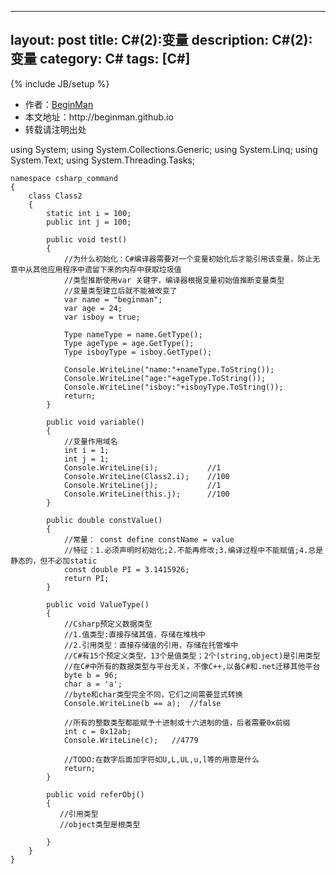 
---
layout: post
title: C#(2):变量
description: C#(2):变量
category: C#
tags: [C#]
---
{% include JB/setup %}
<ul>
    <li>作者：<a href="http://weibo.com/beginman" target="blank">BeginMan</a></li>
    <li>本文地址：http://beginman.github.io</li>
    <li>转载请注明出处</li>
</ul>
<p>using System;
    using System.Collections.Generic;
    using System.Linq;
    using System.Text;
    using System.Threading.Tasks;</p>

<pre><code>namespace csharp_command
{
    class Class2
    {
        static int i = 100;
        public int j = 100;

        public void test()
        {
            //为什么初始化：C#编译器需要对一个变量初始化后才能引用该变量，防止无意中从其他应用程序中遗留下来的内存中获取垃圾值
            //类型推断使用var 关键字，编译器根据变量初始值推断变量类型
            //变量类型建立后就不能被改变了
            var name = "beginman";
            var age = 24;
            var isboy = true;

            Type nameType = name.GetType();
            Type ageType = age.GetType();
            Type isboyType = isboy.GetType();

            Console.WriteLine("name:"+nameType.ToString());
            Console.WriteLine("age:"+ageType.ToString());
            Console.WriteLine("isboy:"+isboyType.ToString());
            return;
        }

        public void variable()
        {
            //变量作用域名
            int i = 1;
            int j = 1;
            Console.WriteLine(i);           //1
            Console.WriteLine(Class2.i);    //100
            Console.WriteLine(j);           //1
            Console.WriteLine(this.j);      //100
        }

        public double constValue()
        { 
            //常量： const define constName = value
            //特征：1.必须声明时初始化;2.不能再修改;3.编译过程中不能赋值;4.总是静态的，但不必加static
            const double PI = 3.1415926;
            return PI;
        }

        public void ValueType()
        { 
            //Csharp预定义数据类型
            //1.值类型:直接存储其值，存储在堆栈中
            //2.引用类型：直接存储值的引用，存储在托管堆中
            //C#有15个预定义类型，13个是值类型；2个(string,object)是引用类型
            //在C#中所有的数据类型与平台无关，不像C++,以备C#和.net迁移其他平台
            byte b = 96;
            char a = 'a';
            //byte和char类型完全不同，它们之间需要显式转换
            Console.WriteLine(b == a);  //false

            //所有的整数类型都能赋予十进制或十六进制的值，后者需要0x前缀
            int c = 0x12ab;
            Console.WriteLine(c);   //4779

            //TODO:在数字后面加字符如U,L,UL,u,l等的用意是什么
            return;
        }

        public void referObj()
        { 
           //引用类型
           //object类型是根类型

        }
    }
}
</code></pre>
